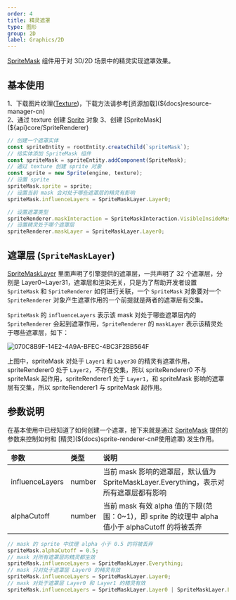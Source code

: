 ```yaml
---
order: 4
title: 精灵遮罩
type: 图形
group: 2D
label: Graphics/2D
---
```


[SpriteMask](${api}core/SpriteMask) 组件用于对 3D/2D 场景中的精灵实现遮罩效果。

<playground src="sprite-mask.ts"></playground>

## 基本使用

1、下载图片纹理([Texture](${docs}texture-cn))，下载方法请参考[资源加载](${docs}resource-manager-cn)    
2、通过 texture 创建 [Sprite](${docs}sprite-cn) 对象    
3、创建 [SpriteMask](${api}core/SpriteRenderer)

```typescript
// 创建一个遮罩实体
const spriteEntity = rootEntity.createChild(`spriteMask`);
// 给实体添加 SpriteMask 组件
const spriteMask = spriteEntity.addComponent(SpriteMask);
// 通过 texture 创建 sprite 对象
const sprite = new Sprite(engine, texture);
// 设置 sprite
spriteMask.sprite = sprite;
// 设置当前 mask 会对处于哪些遮罩层的精灵有影响
spriteMask.influenceLayers = SpriteMaskLayer.Layer0;

// 设置遮罩类型
spriteRenderer.maskInteraction = SpriteMaskInteraction.VisibleInsideMask;
// 设置精灵处于哪个遮罩层
spriteRenderer.maskLayer = SpriteMaskLayer.Layer0;

```

## 遮罩层 (`SpriteMaskLayer`)

[SpriteMaskLayer](${api}core/SpriteMaskLayer) 里面声明了引擎提供的遮罩层，一共声明了 32 个遮罩层，分别是 Layer0~Layer31，遮罩层和渲染无关，只是为了帮助开发者设置 `SpriteMask` 和 `SpriteRenderer` 如何进行关联，一个 `SpriteMask` 对象要对一个 `SpriteRenderer` 对象产生遮罩作用的一个前提就是两者的遮罩层有交集。

`SpriteMask` 的 `influenceLayers` 表示该 mask 对处于哪些遮罩层内的 `SpriteRenderer` 会起到遮罩作用，`SpriteRenderer` 的 `maskLayer` 表示该精灵处于哪些遮罩层，如下：

![070C8B9F-14E2-4A9A-BFEC-4BC3F2BB564F](https://gw.alipayobjects.com/zos/OasisHub/09abdf57-84b8-4aa9-b785-822f858fb4f9/070C8B9F-14E2-4A9A-BFEC-4BC3F2BB564F.png)

上图中，spriteMask 对处于 `Layer1` 和 `Layer30` 的精灵有遮罩作用，spriteRenderer0 处于 `Layer2`，不存在交集，所以 spriteRenderer0 不与 spriteMask 起作用，spriteRenderer1 处于 `Layer1`，和 spriteMask 影响的遮罩层有交集，所以 spriteRenderer1 与 spriteMask 起作用。

## 参数说明

在基本使用中已经知道了如何创建一个遮罩，接下来就是通过 [SpriteMask](${api}core/SpriteMask) 提供的参数来控制如何和 [精灵](${docs}sprite-renderer-cn#使用遮罩) 发生作用。

| 参数 | 类型 | 说明 |
| :--- | :--- | :--- |
| influenceLayers | number | 当前 mask 影响的遮罩层，默认值为 SpriteMaskLayer.Everything，表示对所有遮罩层都有影响 |
| alphaCutoff | number | 当前 mask 有效 alpha 值的下限(范围：0~1)，即 sprite 的纹理中 alpha 值小于 alphaCutoff 的将被丢弃 |

```typescript
// mask 的 sprite 中纹理 alpha 小于 0.5 的将被丢弃
spriteMask.alphaCutoff = 0.5;
// mask 对所有遮罩层的精灵都生效
spriteMask.influenceLayers = SpriteMaskLayer.Everything;
// mask 只对处于遮罩层 Layer0 的精灵有效
spriteMask.influenceLayers = SpriteMaskLayer.Layer0;
// mask 对处于遮罩层 Layer0 和 Layer1 的精灵有效
spriteMask.influenceLayers = SpriteMaskLayer.Layer0 | SpriteMaskLayer.Layer1;
```

